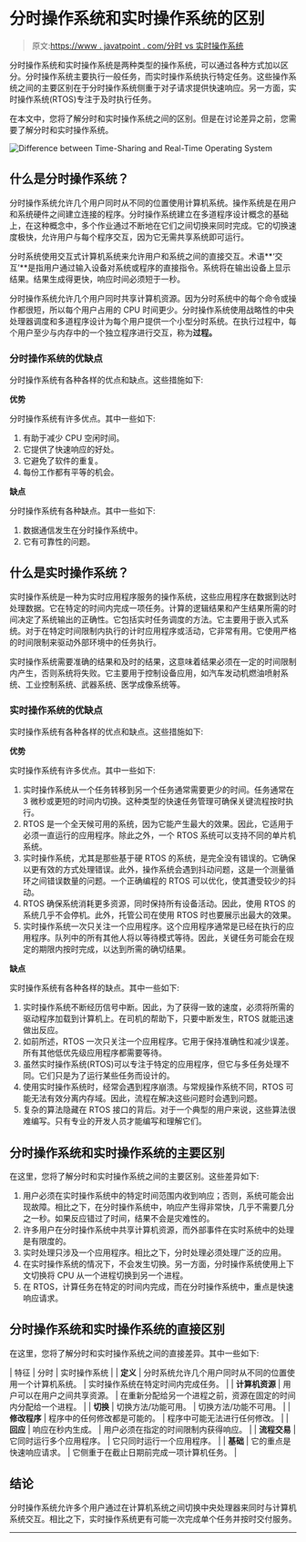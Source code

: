 # 分时操作系统和实时操作系统的区别

> 原文:[https://www . javatpoint . com/分时 vs 实时操作系统](https://www.javatpoint.com/time-sharing-vs-real-time-operating-system)

分时操作系统和实时操作系统是两种类型的操作系统，可以通过各种方式加以区分。分时操作系统主要执行一般任务，而实时操作系统执行特定任务。这些操作系统之间的主要区别在于分时操作系统侧重于对子请求提供快速响应。另一方面，实时操作系统(RTOS)专注于及时执行任务。

在本文中，您将了解分时和实时操作系统之间的区别。但是在讨论差异之前，您需要了解分时和实时操作系统。

![Difference between Time-Sharing and Real-Time Operating System](../Images/9caa37605cab0c9b27aedc5979983312.png)

## 什么是分时操作系统？

分时操作系统允许几个用户同时从不同的位置使用计算机系统。操作系统是在用户和系统硬件之间建立连接的程序。分时操作系统建立在多道程序设计概念的基础上，在这种概念中，多个作业通过不断地在它们之间切换来同时完成。它的切换速度极快，允许用户与每个程序交互，因为它无需共享系统即可运行。

分时系统使用交互式计算机系统来允许用户和系统之间的直接交互。术语**‘交互’**是指用户通过输入设备对系统或程序的直接指令。系统将在输出设备上显示结果。结果生成得更快，响应时间必须短于一秒。

分时操作系统允许几个用户同时共享计算机资源。因为分时系统中的每个命令或操作都很短，所以每个用户占用的 CPU 时间更少。分时操作系统使用战略性的中央处理器调度和多道程序设计为每个用户提供一个小型分时系统。在执行过程中，每个用户至少与内存中的一个独立程序进行交互，称为**过程。**

### 分时操作系统的优缺点

分时操作系统有各种各样的优点和缺点。这些措施如下:

**优势**

分时操作系统有许多优点。其中一些如下:

1.  有助于减少 CPU 空闲时间。
2.  它提供了快速响应的好处。
3.  它避免了软件的重复。
4.  每份工作都有平等的机会。

**缺点**

分时操作系统有各种缺点。其中一些如下:

1.  数据通信发生在分时操作系统中。
2.  它有可靠性的问题。

## 什么是实时操作系统？

实时操作系统是一种为实时应用程序服务的操作系统，这些应用程序在数据到达时处理数据。它在特定的时间内完成一项任务。计算的逻辑结果和产生结果所需的时间决定了系统输出的正确性。它包括实时任务调度的方法。它主要用于嵌入式系统。对于在特定时间限制内执行的计时应用程序或活动，它非常有用。它使用严格的时间限制来驱动外部环境中的任务执行。

实时操作系统需要准确的结果和及时的结果，这意味着结果必须在一定的时间限制内产生，否则系统将失败。它主要用于控制设备应用，如汽车发动机燃油喷射系统、工业控制系统、武器系统、医学成像系统等。

### 实时操作系统的优缺点

实时操作系统有各种各样的优点和缺点。这些措施如下:

**优势**

实时操作系统有许多优点。其中一些如下:

1.  实时操作系统从一个任务转移到另一个任务通常需要更少的时间。任务通常在 3 微秒或更短的时间内切换。这种类型的快速任务管理可确保关键流程按时执行。
2.  RTOS 是一个全天候可用的系统，因为它能产生最大的效果。因此，它适用于必须一直运行的应用程序。除此之外，一个 RTOS 系统可以支持不同的单片机系统。
3.  实时操作系统，尤其是那些基于硬 RTOS 的系统，是完全没有错误的。它确保以更有效的方式处理错误。此外，操作系统会遇到抖动问题，这是一个测量循环之间错误数量的问题。一个正确编程的 RTOS 可以优化，使其遭受较少的抖动。
4.  RTOS 确保系统消耗更多资源，同时保持所有设备活动。因此，使用 RTOS 的系统几乎不会停机。此外，托管公司在使用 RTOS 时也要展示出最大的效果。
5.  实时操作系统一次只关注一个应用程序。这个应用程序通常是已经在执行的应用程序。队列中的所有其他人将以等待模式等待。因此，关键任务可能会在规定的期限内按时完成，以达到所需的确切结果。

**缺点**

实时操作系统有各种各样的缺点。其中一些如下:

1.  实时操作系统不断经历信号中断。因此，为了获得一致的速度，必须将所需的驱动程序加载到计算机上。在司机的帮助下，只要中断发生，RTOS 就能迅速做出反应。
2.  如前所述，RTOS 一次只关注一个应用程序。它用于保持准确性和减少误差。所有其他低优先级应用程序都需要等待。
3.  虽然实时操作系统(RTOS)可以专注于特定的应用程序，但它与多任务处理不同。它们只是为了运行某些任务而设计的。
4.  使用实时操作系统时，经常会遇到程序崩溃。与常规操作系统不同，RTOS 可能无法有效分离内存域。因此，流程在解决这些问题时会遇到问题。
5.  复杂的算法隐藏在 RTOS 接口的背后。对于一个典型的用户来说，这些算法很难编写。只有专业的开发人员才能编写和理解它们。

## 分时操作系统和实时操作系统的主要区别

在这里，您将了解分时和实时操作系统之间的主要区别。这些差异如下:

1.  用户必须在实时操作系统中的特定时间范围内收到响应；否则，系统可能会出现故障。相比之下，在分时操作系统中，响应产生得非常快，几乎不需要几分之一秒。如果反应错过了时间，结果不会是灾难性的。
2.  许多用户在分时操作系统中共享计算机资源，而外部事件在实时系统中的处理是有限度的。
3.  实时处理只涉及一个应用程序。相比之下，分时处理必须处理广泛的应用。
4.  在实时操作系统的情况下，不会发生切换。另一方面，分时操作系统使用上下文切换将 CPU 从一个进程切换到另一个进程。
5.  在 RTOS，计算任务在特定的时间内完成，而在分时操作系统中，重点是快速响应请求。

## 分时操作系统和实时操作系统的直接区别

在这里，您将了解分时和实时操作系统之间的直接差异。其中一些如下:

| 特征 | 分时 | 实时操作系统 |
| **定义** | 分时系统允许几个用户同时从不同的位置使用一个计算机系统。 | 实时操作系统在特定时间内完成任务。 |
| **计算机资源** | 用户可以在用户之间共享资源。 | 在重新分配给另一个进程之前，资源在固定的时间内分配给一个进程。 |
| **切换** | 切换方法/功能可用。 | 切换方法/功能不可用。 |
| **修改程序** | 程序中的任何修改都是可能的。 | 程序中可能无法进行任何修改。 |
| **回应** | 响应在秒内生成。 | 用户必须在指定的时间限制内获得响应。 |
| **流程交易** | 它同时运行多个应用程序。 | 它只同时运行一个应用程序。 |
| **基础** | 它的重点是快速响应请求。 | 它侧重于在截止日期前完成一项计算机任务。 |

## 结论

分时操作系统允许多个用户通过在计算机系统之间切换中央处理器来同时与计算机系统交互。相比之下，实时操作系统更有可能一次完成单个任务并按时交付服务。

* * *